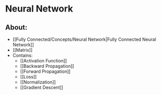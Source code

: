 # Neural Network

## About:
- [[Fully Connected/Concepts/Neural Network|Fully Connected Neural Network]]
- [[Matrix]]
- Contains:
	- [[Activation Function]]
	- [[Backward Propagation]]
	- [[Forward Propagation]]
	- [[Loss]]
	- [[Normalization]]
	- [[Gradient Descent]]
